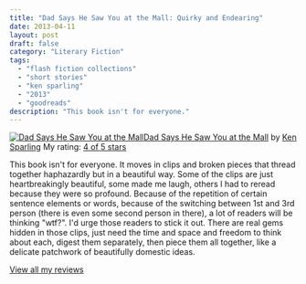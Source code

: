```yaml
---
title: "Dad Says He Saw You at the Mall: Quirky and Endearing"
date: 2013-04-11
layout: post
draft: false
category: "Literary Fiction"
tags:
  - "flash fiction collections"
  - "short stories"
  - "ken sparling"
  - "2013"
  - "goodreads"
description: "This book isn't for everyone."
---
```


[![Dad Says He Saw You at the Mall](https://images.gr-assets.com/books/1188401767m/1791008.jpg)](https://www.goodreads.com/book/show/1791008.Dad_Says_He_Saw_You_at_the_Mall)[Dad Says He Saw You at the Mall](https://www.goodreads.com/book/show/1791008.Dad_Says_He_Saw_You_at_the_Mall) by [Ken Sparling](https://www.goodreads.com/author/show/50699.Ken_Sparling)
My rating: [4 of 5 stars](https://www.goodreads.com/review/show/430421108)

This book isn't for everyone. It moves in clips and broken pieces that thread together haphazardly but in a beautiful way. Some of the clips are just heartbreakingly beautiful, some made me laugh, others I had to reread because they were so profound. Because of the repetition of certain sentence elements or words, because of the switching between 1st and 3rd person (there is even some second person in there), a lot of readers will be thinking "wtf?". I'd urge those readers to stick it out. There are real gems hidden in those clips, just need the time and space and freedom to think about each, digest them separately, then piece them all together, like a delicate patchwork of beautifully domestic ideas.

[View all my reviews](https://www.goodreads.com/review/list/1940314-tiffany)